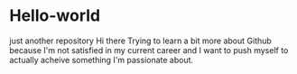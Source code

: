 # Hello-world
just another repository
Hi there
Trying to learn a bit more about Github because I'm not satisfied in my current career and I want to push myself to actually acheive something I'm passionate about.

